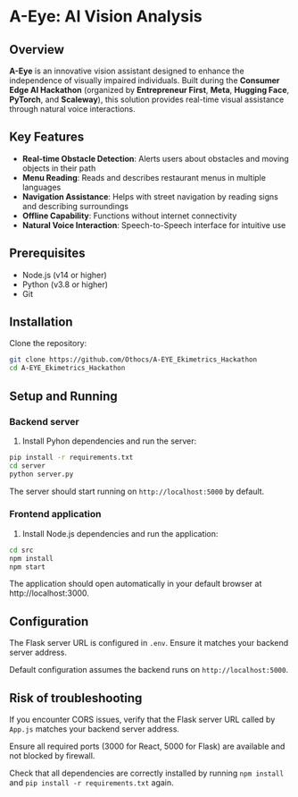# A-Eye: AI Vision Analysis

## Overview

**A-Eye** is an innovative vision assistant designed to enhance the independence of visually impaired individuals. Built during the **Consumer Edge AI Hackathon** (organized by **Entrepreneur First**, **Meta**, **Hugging Face**, **PyTorch**, and **Scaleway**), this solution provides real-time visual assistance through natural voice interactions.

## Key Features

- **Real-time Obstacle Detection**: Alerts users about obstacles and moving objects in their path
- **Menu Reading**: Reads and describes restaurant menus in multiple languages
- **Navigation Assistance**: Helps with street navigation by reading signs and describing surroundings
- **Offline Capability**: Functions without internet connectivity
- **Natural Voice Interaction**: Speech-to-Speech interface for intuitive use

## Prerequisites

- Node.js (v14 or higher)
- Python (v3.8 or higher)
- Git

## Installation

Clone the repository:

```bash
git clone https://github.com/Othocs/A-EYE_Ekimetrics_Hackathon
cd A-EYE_Ekimetrics_Hackathon
```

## Setup and Running

### Backend server

1. Install Pyhon dependencies and run the server:
```bash
pip install -r requirements.txt
cd server
python server.py
```
The server should start running on `http://localhost:5000` by default.

### Frontend application

1. Install Node.js dependencies and run the application:
```bash
cd src
npm install
npm start
```

The application should open automatically in your default browser at http://localhost:3000.

## Configuration
The Flask server URL is configured in `.env`. Ensure it matches your backend server address.

Default configuration assumes the backend runs on `http://localhost:5000`.

## Risk of troubleshooting

If you encounter CORS issues, verify that the Flask server URL called by `App.js` matches your backend server address.

Ensure all required ports (3000 for React, 5000 for Flask) are available and not blocked by firewall.

Check that all dependencies are correctly installed by running `npm install` and `pip install -r requirements.txt` again.
